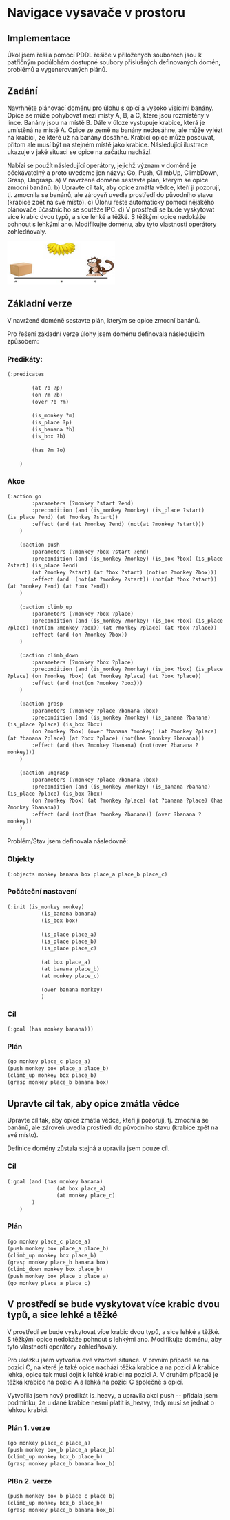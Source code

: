 # Navigace vysavače v prostoru

## Implementace

Úkol jsem řešila pomocí PDDL řešiče v přiložených souborech jsou k patřičným podúlohám dostupné soubory příslušných definovaných domén, problémů a vygenerovaných plánů.


## Zadání
Navrhněte plánovací doménu pro úlohu s opicí a vysoko visícími banány. Opice se může
pohybovat mezi místy A, B, a C, které jsou rozmístěny v lince. Banány jsou na místě B. Dále
v úloze vystupuje krabice, která je umístěná na místě A. Opice ze země na banány nedosáhne,
ale může vylézt na krabici, ze které už na banány dosáhne. Krabicí opice může posouvat, 
přitom ale musí být na stejném místě jako krabice. Následující ilustrace ukazuje v jaké situaci
se opice na začátku nachází.

Nabízí se použít následující operátory, jejichž význam v doméně je očekávatelný a proto
uvedeme jen názvy: Go, Push, ClimbUp, ClimbDown, Grasp, Ungrasp.
a) V navržené doméně sestavte plán, kterým se opice zmocní banánů.
b) Upravte cíl tak, aby opice zmátla vědce, kteří ji pozorují, tj. zmocnila se banánů, ale
zároveň uvedla prostředí do původního stavu (krabice zpět na své místo).
c) Úlohu řešte automaticky pomocí nějakého plánovače účastnícího se soutěže IPC.
d) V prostředí se bude vyskytovat více krabic dvou typů, a sice lehké a těžké. S těžkými
opice nedokáže pohnout s lehkými ano. Modifikujte doménu, aby tyto vlastnosti
operátory zohledňovaly.

<img src="img/opice.png" alt="MarineGEO circle logo" style="height: 100px; width:250px;"/>

## Základní verze
V navržené doméně sestavte plán, kterým se opice zmocní banánů.


Pro řešení základní verze úlohy jsem doménu definovala následujícím způsobem:

### Predikáty:

```
(:predicates
    
        (at ?o ?p)
        (on ?m ?b)
        (over ?b ?m)
        
        (is_monkey ?m)
        (is_place ?p)
        (is_banana ?b)
        (is_box ?b)
        
        (has ?m ?o)
        
    )

```

### Akce

```
(:action go
        :parameters (?monkey ?start ?end)
        :precondition (and (is_monkey ?monkey) (is_place ?start) (is_place ?end) (at ?monkey ?start))
        :effect (and (at ?monkey ?end) (not(at ?monkey ?start)))
    )
    
    (:action push
        :parameters (?monkey ?box ?start ?end)
        :precondition (and (is_monkey ?monkey) (is_box ?box) (is_place ?start) (is_place ?end)
        (at ?monkey ?start) (at ?box ?start) (not(on ?monkey ?box)))
        :effect (and  (not(at ?monkey ?start)) (not(at ?box ?start))  (at ?monkey ?end) (at ?box ?end))
    )
    
    (:action climb_up
        :parameters (?monkey ?box ?place)
        :precondition (and (is_monkey ?monkey) (is_box ?box) (is_place ?place) (not(on ?monkey ?box)) (at ?monkey ?place) (at ?box ?place))
        :effect (and (on ?monkey ?box))
    )
    
    (:action climb_down
        :parameters (?monkey ?box ?place)
        :precondition (and (is_monkey ?monkey) (is_box ?box) (is_place ?place) (on ?monkey ?box) (at ?monkey ?place) (at ?box ?place))
        :effect (and (not(on ?monkey ?box)))
    )
    
    (:action grasp
        :parameters (?monkey ?place ?banana ?box)
        :precondition (and (is_monkey ?monkey) (is_banana ?banana) (is_place ?place) (is_box ?box) 
        (on ?monkey ?box) (over ?banana ?monkey) (at ?monkey ?place) (at ?banana ?place) (at ?box ?place) (not(has ?monkey ?banana)))
        :effect (and (has ?monkey ?banana) (not(over ?banana ?monkey)))
    )
    
    (:action ungrasp
        :parameters (?monkey ?place ?banana ?box)
        :precondition (and (is_monkey ?monkey) (is_banana ?banana) (is_place ?place) (is_box ?box) 
        (on ?monkey ?box) (at ?monkey ?place) (at ?banana ?place) (has ?monkey ?banana))
        :effect (and (not(has ?monkey ?banana)) (over ?banana ?monkey))
    )

```

Problém/Stav jsem definovala následovně:

### Objekty

```
(:objects monkey banana box place_a place_b place_c)
```

### Počáteční nastavení

```
(:init (is_monkey monkey)
           (is_banana banana)
           (is_box box)
    
           (is_place place_a)
           (is_place place_b)
           (is_place place_c)          
            
           (at box place_a)  
           (at banana place_b)
           (at monkey place_c)
           
           (over banana monkey)
           )
```

### Cíl

```
(:goal (has monkey banana)))
```
 
### Plán

```
(go monkey place_c place_a)
(push monkey box place_a place_b)
(climb_up monkey box place_b)
(grasp monkey place_b banana box)

```

## Upravte cíl tak, aby opice zmátla vědce
Upravte cíl tak, aby opice zmátla vědce, kteří ji pozorují, tj. zmocnila se banánů, ale
zároveň uvedla prostředí do původního stavu (krabice zpět na své místo).

Definice domény zůstala stejná a upravila jsem pouze cíl.
### Cíl


```
(:goal (and (has monkey banana)
                (at box place_a)
                (at monkey place_c)
        )
    )

```

### Plán

```
(go monkey place_c place_a)
(push monkey box place_a place_b)
(climb_up monkey box place_b)
(grasp monkey place_b banana box)
(climb_down monkey box place_b)
(push monkey box place_b place_a)
(go monkey place_a place_c)

```

## V prostředí se bude vyskytovat více krabic dvou typů, a sice lehké a těžké
V prostředí se bude vyskytovat více krabic dvou typů, a sice lehké a těžké. S těžkými
opice nedokáže pohnout s lehkými ano. Modifikujte doménu, aby tyto vlastnosti
operátory zohledňovaly.


Pro ukázku jsem vytvořila dvě vzorové situace. V prvním případě se na pozici C, na které je také opice nachází těžká krabice a na pozici A krabice lehká, opice tak musí dojít k lehké krabici na pozici A. V druhém případě je těžká krabice na pozici A a lehká na pozici C společně s opicí. 


Vytvořila jsem nový predikát is_heavy, a upravila akci push -- přidala jsem podmínku, že u dané krabice nesmí platit is_heavy, tedy musí se jednat o lehkou krabici.

### Plán 1. verze

```
(go monkey place_c place_a)
(push monkey box_b place_a place_b)
(climb_up monkey box_b place_b)
(grasp monkey place_b banana box_b)
```

### Pl8n 2. verze

```
(push monkey box_b place_c place_b)
(climb_up monkey box_b place_b)
(grasp monkey place_b banana box_b)
```




